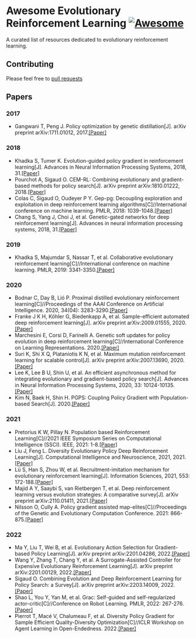 # Awesome Evolutionary Reinforcement Learning  [![Awesome](https://awesome.re/badge.svg)](https://awesome.re)
A curated list of resources dedicated to evolutionary reinforcement learning.

## Contributing
Please feel free to [pull requests](https://github.com/CyanWatts/awesome-erl/pulls)

## Papers
### 2017
- Gangwani T, Peng J. Policy optimization by genetic distillation[J]. arXiv preprint arXiv:1711.01012, 2017.[[Paper]](https://arxiv.org/pdf/1711.01012.pdf)

### 2018
- Khadka S, Tumer K. Evolution-guided policy gradient in reinforcement learning[J]. Advances in Neural Information Processing Systems, 2018, 31.[[Paper]](https://proceedings.neurips.cc/paper/2018/file/85fc37b18c57097425b52fc7afbb6969-Paper.pdf)
- Pourchot A, Sigaud O. CEM-RL: Combining evolutionary and gradient-based methods for policy search[J]. arXiv preprint arXiv:1810.01222, 2018.[[Paper]](https://arxiv.org/pdf/1810.01222.pdf?ref=https://githubhelp.com)
- Colas C, Sigaud O, Oudeyer P Y. Gep-pg: Decoupling exploration and exploitation in deep reinforcement learning algorithms[C]//International conference on machine learning. PMLR, 2018: 1039-1048.[[Paper]](http://proceedings.mlr.press/v80/colas18a/colas18a.pdf)
- Chang S, Yang J, Choi J, et al. Genetic-gated networks for deep reinforcement learning[J]. Advances in neural information processing systems, 2018, 31.[[Paper]](https://proceedings.neurips.cc/paper/2018/file/d516b13671a4179d9b7b458a6ebdeb92-Paper.pdf)
### 2019
- Khadka S, Majumdar S, Nassar T, et al. Collaborative evolutionary reinforcement learning[C]//International conference on machine learning. PMLR, 2019: 3341-3350.[[Paper]](http://proceedings.mlr.press/v97/khadka19a/khadka19a.pdf)
### 2020
- Bodnar C, Day B, Lió P. Proximal distilled evolutionary reinforcement learning[C]//Proceedings of the AAAI Conference on Artificial Intelligence. 2020, 34(04): 3283-3290.[[Paper]](https://www.researchgate.net/profile/Ben-Day-5/publication/342539713_Proximal_Distilled_Evolutionary_Reinforcement_Learning/links/60901259299bf1ad8d76c15e/Proximal-Distilled-Evolutionary-Reinforcement-Learning.pdf)
- Franke J K H, Köhler G, Biedenkapp A, et al. Sample-efficient automated deep reinforcement learning[J]. arXiv preprint arXiv:2009.01555, 2020.[[Paper]](https://arxiv.org/pdf/2009.01555.pdf)
- Marchesini E, Corsi D, Farinelli A. Genetic soft updates for policy evolution in deep reinforcement learning[C]//International Conference on Learning Representations. 2020.[[Paper]](https://openreview.net/pdf?id=TGFO0DbD_pk)
- Suri K, Shi X Q, Plataniotis K N, et al. Maximum mutation reinforcement learning for scalable control[J]. arXiv preprint arXiv:2007.13690, 2020.[[Paper]](https://arxiv.org/pdf/2007.13690.pdf)
- Lee K, Lee B U, Shin U, et al. An efficient asynchronous method for integrating evolutionary and gradient-based policy search[J]. Advances in Neural Information Processing Systems, 2020, 33: 10124-10135.[[Paper]](https://proceedings.neurips.cc/paper/2020/file/731309c4bb223491a9f67eac5214fb2e-Paper.pdf)
- Kim N, Baek H, Shin H. PGPS: Coupling Policy Gradient with Population-based Search[J]. 2020.[[Paper]](https://openreview.net/pdf?id=PeT5p3ocagr)
### 2021
- Pretorius K W, Pillay N. Population based Reinforcement Learning[C]//2021 IEEE Symposium Series on Computational Intelligence (SSCI). IEEE, 2021: 1-8.[[Paper]](https://ieeexplore.ieee.org/abstract/document/9660084)
- Liu J, Feng L. Diversity Evolutionary Policy Deep Reinforcement Learning[J]. Computational Intelligence and Neuroscience, 2021, 2021.[[Paper]](https://downloads.hindawi.com/journals/cin/2021/5300189.pdf)
- Lü S, Han S, Zhou W, et al. Recruitment-imitation mechanism for evolutionary reinforcement learning[J]. Information Sciences, 2021, 553: 172-188.[[Paper]](https://www.sciencedirect.com/science/article/pii/S0020025520311828)
- Majid A Y, Saaybi S, van Rietbergen T, et al. Deep reinforcement learning versus evolution strategies: A comparative survey[J]. arXiv preprint arXiv:2110.01411, 2021.[[Paper]](https://arxiv.org/pdf/2110.01411.pdf)
- Nilsson O, Cully A. Policy gradient assisted map-elites[C]//Proceedings of the Genetic and Evolutionary Computation Conference. 2021: 866-875.[[Paper]](https://dl.acm.org/doi/abs/10.1145/3449639.3459304?casa_token=tQsdcfmf_88AAAAA%3An8WgrnhuvB6NxpSTI9umhOI8zCWRdtblnJTRPmDSxkNZghcozhBR8f3e30n1jbqZgtifg4z9XugyFZ8)
### 2022
- Ma Y, Liu T, Wei B, et al. Evolutionary Action Selection for Gradient-based Policy Learning[J]. arXiv preprint arXiv:2201.04286, 2022.[[Paper]](https://arxiv.org/pdf/2201.04286.pdf)
- Wang Y, Zhang T, Chang Y, et al. A Surrogate-Assisted Controller for Expensive Evolutionary Reinforcement Learning[J]. arXiv preprint arXiv:2201.00129, 2022.[[Paper]](https://arxiv.org/pdf/2201.00129.pdf)
- Sigaud O. Combining Evolution and Deep Reinforcement Learning for Policy Search: a Survey[J]. arXiv preprint arXiv:2203.14009, 2022.[[Paper]](https://arxiv.org/pdf/2203.14009.pdf)
- Shao L, You Y, Yan M, et al. Grac: Self-guided and self-regularized actor-critic[C]//Conference on Robot Learning. PMLR, 2022: 267-276.[[Paper]](https://proceedings.mlr.press/v164/shao22a/shao22a.pdf)
- Pierrot T, Macé V, Chalumeau F, et al. Diversity Policy Gradient for Sample Efficient Quality-Diversity Optimization[C]//ICLR Workshop on Agent Learning in Open-Endedness. 2022.[[Paper]](https://openreview.net/pdf?id=SSrqEQDbIZq)
